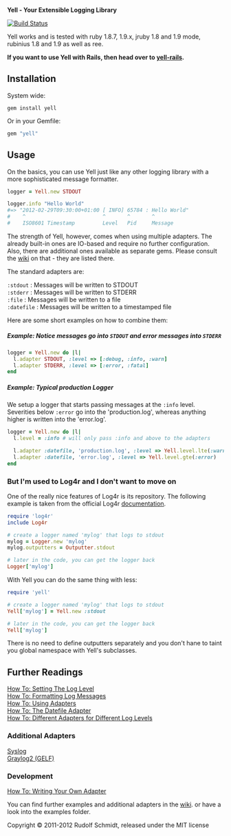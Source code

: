 **Yell - Your Extensible Logging Library**

[![Build Status](https://secure.travis-ci.org/rudionrails/yell.png?branch=master)](http://travis-ci.org/rudionrails/yell)

Yell works and is tested with ruby 1.8.7, 1.9.x, jruby 1.8 and 1.9 mode, rubinius 1.8 and 1.9 as well as ree.

**If you want to use Yell with Rails, then head over to [yell-rails](https://github.com/rudionrails/yell-rails).**

## Installation

System wide:

```console
gem install yell
```

Or in your Gemfile:

```ruby
gem "yell"
```


## Usage

On the basics, you can use Yell just like any other logging library with a more 
sophisticated message formatter.

```ruby
logger = Yell.new STDOUT

logger.info "Hello World"
#=> "2012-02-29T09:30:00+01:00 [ INFO] 65784 : Hello World"
#    ^                         ^       ^       ^
#    ISO8601 Timestamp         Level   Pid     Message
```

The strength of Yell, however, comes when using multiple adapters. The already built-in 
ones are IO-based and require no further configuration. Also, there are additional ones 
available as separate gems. Please consult the [wiki](https://github.com/rudionrails/yell/wiki) 
on that - they are listed there.

The standard adapters are:

`:stdout` : Messages will be written to STDOUT  
`:stderr` : Messages will be written to STDERR  
`:file` : Messages will be written to a file  
`:datefile` : Messages will be written to a timestamped file  


Here are some short examples on how to combine them:

##### Example: Notice messages go into `STDOUT` and error messages into `STDERR`

```ruby
logger = Yell.new do |l|
  l.adapter STDOUT, :level => [:debug, :info, :warn]
  l.adapter STDERR, :level => [:error, :fatal]
end
```

##### Example: Typical production Logger

We setup a logger that starts passing messages at the `:info` level. Severities 
below `:error` go into the 'production.log', whereas anything higher is written 
into the 'error.log'.

```ruby
logger = Yell.new do |l|
  l.level = :info # will only pass :info and above to the adapters

  l.adapter :datefile, 'production.log', :level => Yell.level.lte(:warn)
  l.adapter :datefile, 'error.log', :level => Yell.level.gte(:error)
end
```

### But I'm used to Log4r and I don't want to move on

One of the really nice features of Log4r is its repository. The following example is 
taken from the official Log4r [documentation](http://log4r.rubyforge.org/manual.html#outofbox).

```ruby
require 'log4r'
include Log4r

# create a logger named 'mylog' that logs to stdout
mylog = Logger.new 'mylog'
mylog.outputters = Outputter.stdout

# later in the code, you can get the logger back
Logger['mylog']
```

With Yell you can do the same thing with less:

```ruby
require 'yell'

# create a logger named 'mylog' that logs to stdout
Yell['mylog'] = Yell.new :stdout

# later in the code, you can get the logger back
Yell['mylog']
```

There is no need to define outputters separately and you don't hane to taint 
you global namespace with Yell's subclasses.


## Further Readings

[How To: Setting The Log Level](https://github.com/rudionrails/yell/wiki/101-setting-the-log-level)  
[How To: Formatting Log Messages](https://github.com/rudionrails/yell/wiki/101-formatting-log-messages)  
[How To: Using Adapters](https://github.com/rudionrails/yell/wiki/101-using-adapters)  
[How To: The Datefile Adapter](https://github.com/rudionrails/yell/wiki/101-the-datefile-adapter)  
[How To: Different Adapters for Different Log Levels](https://github.com/rudionrails/yell/wiki/101-different-adapters-for-different-log-levels)  


### Additional Adapters
[Syslog](https://github.com/rudionrails/yell/wiki/additional-adapters-syslog)  
[Graylog2 (GELF)](https://github.com/rudionrails/yell/wiki/additional-adapters-gelf)  


### Development

[How To: Writing Your Own Adapter](https://github.com/rudionrails/yell/wiki/Writing-your-own-adapter)  

You can find further examples and additional adapters in the [wiki](https://github.com/rudionrails/yell/wiki).
or have a look into the examples folder.


Copyright &copy; 2011-2012 Rudolf Schmidt, released under the MIT license

